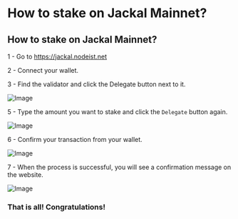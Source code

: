 # How to stake on Jackal Mainnet?

## How to stake on Jackal Mainnet?

1 - Go to https://jackal.nodeist.net

2 - Connect your wallet.

3 - Find the validator and click the Delegate button next to it.

![Image](https://i.hizliresim.com/im2z66p.png)

5 - Type the amount you want to stake and click the `Delegate` button again.

![Image](https://i.hizliresim.com/229pb5e.png)

6 - Confirm your transaction from your wallet.

![Image](https://i.hizliresim.com/st90hjk.png)

7 - When the process is successful, you will see a confirmation message on the website.

![Image](https://i.hizliresim.com/8niky7i.png)

### That is all! Congratulations!
